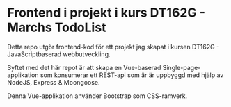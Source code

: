 # Frontend i projekt i kurs DT162G - Marchs TodoList

Detta repo utgör frontend-kod för ett projekt jag skapat i kursen DT162G - JavaScriptbaserad webbutveckling.

Syftet med det här repot är att skapa en Vue-baserad Single-page-applikation som konsumerar ett REST-api som är är uppbyggd med hjälp av NodeJS, Express & Moongoose.

Denna Vue-applikation använder Bootstrap som CSS-ramverk.
